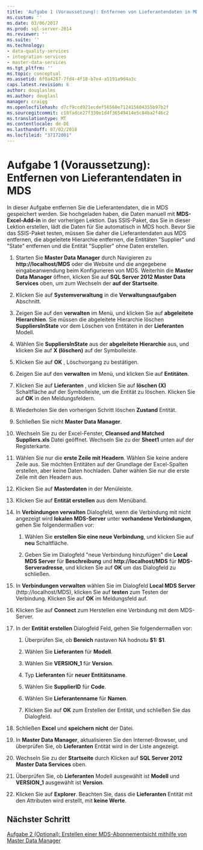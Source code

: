 ```yaml
---
title: 'Aufgabe 1 (Voraussetzung): Entfernen von Lieferantendaten in MDS | Microsoft-Dokumentation'
ms.custom: ''
ms.date: 03/06/2017
ms.prod: sql-server-2014
ms.reviewer: ''
ms.suite: ''
ms.technology:
- data-quality-services
- integration-services
- master-data-services
ms.tgt_pltfrm: ''
ms.topic: conceptual
ms.assetid: 6f0a4287-7fd4-4f18-b7e4-a5191a9d4a3c
caps.latest.revision: 6
author: douglaslms
ms.author: douglasl
manager: craigg
ms.openlocfilehash: d7cf9ccd921ecdef56560e712415604355b97b2f
ms.sourcegitcommit: c18fadce27f330e1d4f36549414e5c84ba2f46c2
ms.translationtype: MT
ms.contentlocale: de-DE
ms.lasthandoff: 07/02/2018
ms.locfileid: "37172001"
---
```

# <a name="task-1-prerequisite-removing-supplier-data-in-mds"></a>Aufgabe 1 (Voraussetzung): Entfernen von Lieferantendaten in MDS
  In dieser Aufgabe entfernen Sie die Lieferantendaten, die in MDS gespeichert werden. Sie hochgeladen haben, die Daten manuell mit **MDS-Excel-Add-in** in der vorherigen Lektion. Das SSIS-Paket, das Sie in dieser Lektion erstellen, lädt die Daten für Sie automatisch in MDS hoch. Bevor Sie das SSIS-Paket testen, müssen Sie daher die Lieferantendaten aus MDS entfernen, die abgeleitete Hierarchie entfernen, die Entitäten "Supplier" und "State" entfernen und die Entität "Supplier" ohne Daten erstellen.  
  
1.  Starten Sie **Master Data Manager** durch Navigieren zu **http://localhost/MDS** oder die Website und die angegebene eingabeanwendung beim Konfigurieren von MDS. Weiterhin die **Master Data Manager** öffnen, klicken Sie auf **SQL Server 2012 Master Data Services** oben, um zum Wechseln der **auf der Startseite**.  
  
2.  Klicken Sie auf **Systemverwaltung** in die **Verwaltungsaufgaben** Abschnitt.  
  
3.  Zeigen Sie auf den **verwalten** im Menü, und klicken Sie auf **abgeleitete Hierarchien**. Sie müssen die abgeleitete Hierarchie löschen **SuppliersInState** vor dem Löschen von Entitäten in der **Lieferanten** Modell.  
  
4.  Wählen Sie **SuppliersInState** aus der **abgeleitete Hierarchie** aus, und klicken Sie auf **X (löschen)** auf der Symbolleiste.  
  
5.  Klicken Sie auf **OK** , Löschvorgang zu bestätigen.  
  
6.  Zeigen Sie auf den **verwalten** im Menü, und klicken Sie auf **Entitäten**.  
  
7.  Klicken Sie auf **Lieferanten** , und klicken Sie auf **löschen (X)** Schaltfläche auf der Symbolleiste, um die Entität zu löschen. Klicken Sie auf **OK** in den Meldungsfeldern.  
  
8.  Wiederholen Sie den vorherigen Schritt löschen **Zustand** Entität.  
  
9. Schließen Sie nicht **Master Data Manager**.  
  
10. Wechseln Sie zu der Excel-Fenster, **Cleansed and Matched Suppliers.xls** Datei geöffnet. Wechseln Sie zu der **Sheet1** unten auf der Registerkarte.  
  
11. Wählen Sie nur die **erste Zeile mit Headern**. Wählen Sie keine andere Zeile aus. Sie möchten Entitäten auf der Grundlage der Excel-Spalten erstellen, aber keine Daten hochladen. Daher wählen Sie nur die erste Zeile mit den Headern aus.  
  
12. Klicken Sie auf **Masterdaten** in der Menüleiste.  
  
13. Klicken Sie auf **Entität erstellen** aus dem Menüband.  
  
14. In **Verbindungen verwalten** Dialogfeld, wenn die Verbindung mit nicht angezeigt wird **lokalen MDS-Server** unter **vorhandene Verbindungen**, gehen Sie folgendermaßen vor:  
  
    1.  Wählen Sie **erstellen Sie eine neue Verbindung**, und klicken Sie auf **neu** Schaltfläche.  
  
    2.  Geben Sie im Dialogfeld "neue Verbindung hinzufügen" die **Local MDS Server** für **Beschreibung** und **http://localhost/MDS** für **MDS-Serveradresse**, und klicken Sie auf **OK** um das Dialogfeld zu schließen.  
  
15. In **Verbindungen verwalten** wählen Sie im Dialogfeld **Local MDS Server** (http://localhost/MDS), klicken Sie auf **testen** zum Testen der Verbindung. Klicken Sie auf **OK** im Meldungsfeld auf.  
  
16. Klicken Sie auf **Connect** zum Herstellen eine Verbindung mit dem MDS-Server.  
  
17. In der **Entität erstellen** Dialogfeld Feld, gehen Sie folgendermaßen vor:  
  
    1.  Überprüfen Sie, ob **Bereich** nastaven NA hodnotu **$1: $1**.  
  
    2.  Wählen Sie **Lieferanten** für **Modell**.  
  
    3.  Wählen Sie **VERSION_1** für **Version**.  
  
    4.  Typ **Lieferanten** für **neuer Entitätsname**.  
  
    5.  Wählen Sie **SupplierID** für **Code**.  
  
    6.  Wählen Sie **Lieferantenname** für **Namen**.  
  
    7.  Klicken Sie auf **OK** zum Erstellen der Entität, und schließen Sie das Dialogfeld.  
  
18. Schließen **Excel** und **speichern nicht** der Datei.  
  
19. In **Master Data Manager**, aktualisieren Sie den Internet-Browser, und überprüfen Sie, ob **Lieferanten** Entität wird in der Liste angezeigt.  
  
20. Wechseln Sie zu der **Startseite** durch Klicken auf **SQL Server 2012 Master Data Services** oben.  
  
21. Überprüfen Sie, ob **Lieferanten** Modell ausgewählt ist **Modell** und **VERSION_1** ausgewählt ist **Version**.  
  
22. Klicken Sie auf **Explorer**. Beachten Sie, dass die **Lieferanten** Entität mit den Attributen wird erstellt, mit **keine Werte**.  
  
## <a name="next-step"></a>Nächster Schritt  
 [Aufgabe 2 &#40;Optional&#41;: Erstellen einer MDS-Abonnementsicht mithilfe von Master Data Manager](../../2014/tutorials/task-2-optional-creating-a-mds-subscription-view-using-master-data-manager.md)  
  
  
